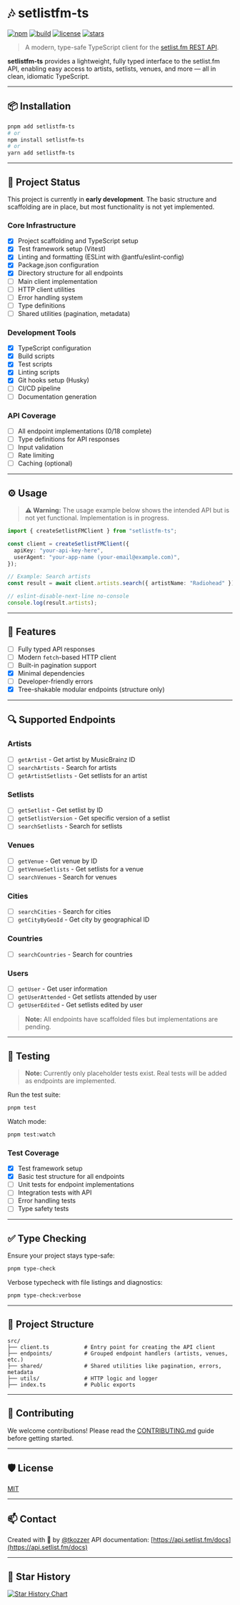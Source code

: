 # 🎶 setlistfm-ts

[![npm](https://img.shields.io/npm/v/setlistfm-ts?color=%2300B2FF&label=npm)](https://www.npmjs.com/package/setlistfm-ts)
[![build](https://github.com/tkozzer/setlistfm-ts/actions/workflows/ci.yml/badge.svg)](https://github.com/tkozzer/setlistfm-ts/actions/workflows/test.yml)
[![license](https://img.shields.io/github/license/tkozzer/setlistfm-ts)](./LICENSE)
[![stars](https://img.shields.io/github/stars/tkozzer/setlistfm-ts?style=social)](https://github.com/tkozzer/setlistfm-ts/stargazers)

> A modern, type-safe TypeScript client for the [setlist.fm REST API](https://api.setlist.fm/docs/1.0/index.html).

**setlistfm-ts** provides a lightweight, fully typed interface to the setlist.fm API, enabling easy access to artists, setlists, venues, and more — all in clean, idiomatic TypeScript.

---

## 📦 Installation

```bash
pnpm add setlistfm-ts
# or
npm install setlistfm-ts
# or
yarn add setlistfm-ts
```

---

## 🚧 Project Status

This project is currently in **early development**. The basic structure and scaffolding are in place, but most functionality is not yet implemented.

### Core Infrastructure

- [x] Project scaffolding and TypeScript setup
- [x] Test framework setup (Vitest)
- [x] Linting and formatting (ESLint with @antfu/eslint-config)
- [x] Package.json configuration
- [x] Directory structure for all endpoints
- [ ] Main client implementation
- [ ] HTTP client utilities
- [ ] Error handling system
- [ ] Type definitions
- [ ] Shared utilities (pagination, metadata)

### Development Tools

- [x] TypeScript configuration
- [x] Build scripts
- [x] Test scripts
- [x] Linting scripts
- [x] Git hooks setup (Husky)
- [ ] CI/CD pipeline
- [ ] Documentation generation

### API Coverage

- [ ] All endpoint implementations (0/18 complete)
- [ ] Type definitions for API responses
- [ ] Input validation
- [ ] Rate limiting
- [ ] Caching (optional)

---

## ⚙️ Usage

> **⚠️ Warning:** The usage example below shows the intended API but is not yet functional. Implementation is in progress.

```ts
import { createSetlistFMClient } from "setlistfm-ts";

const client = createSetlistFMClient({
  apiKey: "your-api-key-here",
  userAgent: "your-app-name (your-email@example.com)",
});

// Example: Search artists
const result = await client.artists.search({ artistName: "Radiohead" });

// eslint-disable-next-line no-console
console.log(result.artists);
```

---

## 🧩 Features

- [ ] Fully typed API responses
- [ ] Modern `fetch`-based HTTP client
- [ ] Built-in pagination support
- [x] Minimal dependencies
- [ ] Developer-friendly errors
- [x] Tree-shakable modular endpoints (structure only)

---

## 🔍 Supported Endpoints

### Artists

- [ ] `getArtist` - Get artist by MusicBrainz ID
- [ ] `searchArtists` - Search for artists
- [ ] `getArtistSetlists` - Get setlists for an artist

### Setlists

- [ ] `getSetlist` - Get setlist by ID
- [ ] `getSetlistVersion` - Get specific version of a setlist
- [ ] `searchSetlists` - Search for setlists

### Venues

- [ ] `getVenue` - Get venue by ID
- [ ] `getVenueSetlists` - Get setlists for a venue
- [ ] `searchVenues` - Search for venues

### Cities

- [ ] `searchCities` - Search for cities
- [ ] `getCityByGeoId` - Get city by geographical ID

### Countries

- [ ] `searchCountries` - Search for countries

### Users

- [ ] `getUser` - Get user information
- [ ] `getUserAttended` - Get setlists attended by user
- [ ] `getUserEdited` - Get setlists edited by user

> **Note:** All endpoints have scaffolded files but implementations are pending.

---

## 🧪 Testing

> **Note:** Currently only placeholder tests exist. Real tests will be added as endpoints are implemented.

Run the test suite:

```bash
pnpm test
```

Watch mode:

```bash
pnpm test:watch
```

### Test Coverage

- [x] Test framework setup
- [x] Basic test structure for all endpoints
- [ ] Unit tests for endpoint implementations
- [ ] Integration tests with API
- [ ] Error handling tests
- [ ] Type safety tests

---

## ✅ Type Checking

Ensure your project stays type-safe:

```bash
pnpm type-check
```

Verbose typecheck with file listings and diagnostics:

```bash
pnpm type-check:verbose
```

---

## 📁 Project Structure

```
src/
├── client.ts           # Entry point for creating the API client
├── endpoints/          # Grouped endpoint handlers (artists, venues, etc.)
├── shared/             # Shared utilities like pagination, errors, metadata
├── utils/              # HTTP logic and logger
├── index.ts            # Public exports
```

---

## 📄 Contributing

We welcome contributions! Please read the [CONTRIBUTING.md](./CONTRIBUTING.md) guide before getting started.

---

## 🛡️ License

[MIT](./LICENSE)

---

## 📫 Contact

Created with 💛 by [@tkozzer](https://github.com/tkozzer)
API documentation: [https://api.setlist.fm/docs](https://api.setlist.fm/docs)

---

## 🌟 Star History

[![Star History Chart](https://api.star-history.com/svg?repos=tkozzer/setlistfm-ts&type=Date)](https://star-history.com/#tkozzer/setlistfm-ts&Date)
